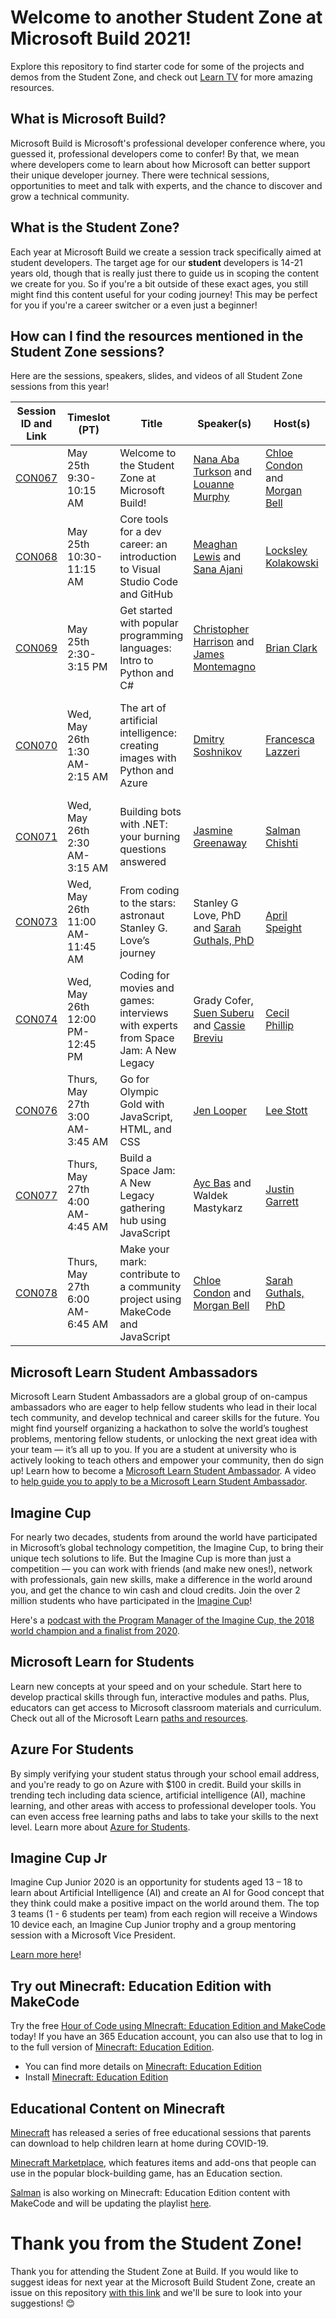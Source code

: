 # Welcome to another Student Zone at Microsoft Build 2021!

Explore this repository to find starter code for some of the projects and demos from the Student Zone, and check out [Learn TV](https://docs.microsoft.com/learn/tv?wt.mc_id=build21_githubrepo_webpage_wwl) for more amazing resources.

## What is Microsoft Build?

Microsoft Build is Microsoft's professional developer conference where, you guessed it, professional developers come 
to confer! By that, we mean where developers come to learn about how Microsoft can better support their
unique developer journey. There were technical sessions, opportunities to meet and talk with experts, and 
the chance to discover and grow a technical community.

## What is the Student Zone?

Each year at Microsoft Build we create a session track specifically aimed at student developers. The target age
for our **student** developers is 14-21 years old, though that is really just there to guide us in scoping 
the content we create for you. So if you're a bit outside of these exact ages, you still might find this content 
useful for your coding journey! This may be perfect for you if you're a career switcher or a even just a beginner!

## How can I find the resources mentioned in the Student Zone sessions?

Here are the sessions, speakers, slides, and videos of all Student Zone sessions from this year!


| Session ID and Link | Timeslot (PT) | Title | Speaker(s) | Host(s) | Resources |
|---------------------|---------------|-------|------------|---------|-----------|
| [CON067](https://aka.ms/StudentZoneWelcome)  | May 25th 9:30-10:15 AM  | Welcome to the Student Zone at Microsoft Build! | [Nana Aba Turkson](https://twitter.com/nanaabaturkson) and [Louanne Murphy](https://twitter.com/Labhoaine) | [Chloe	Condon](https://twitter.com/ChloeCondon) and [Morgan Bell](https://twitter.com/livelovegeek) |  |                    
| [CON068](https://aka.ms/StudentZoneDevTools) | May 25th 10:30-11:15 AM | Core tools for a dev career: an introduction to Visual Studio Code and GitHub | [Meaghan	Lewis](https://twitter.com/iammeaghanlewis) and [Sana Ajani](https://twitter.com/sana_ajani) |[Locksley	Kolakowski](https://twitter.com/locksleylk) | https://aka.ms/studentzone-CON068-1, https://aka.ms/studentzone-CON068-2, https://aka.ms/studentzone-CON068-3 |
| [CON069](https://mybuild.microsoft.com/sessions/5e15fc46-1661-4344-b618-e12306129c3b?source=sessions) | May 25th 2:30-3:15 PM | Get started with popular programming languages: Intro to Python and C# | [Christopher	Harrison](https://twitter.com/GeekTrainer) and [James Montemagno](https://twitter.com/jamesmontemagno) | [Brian Clark](https://twitter.com/_clarkio) | https://aka.ms/studentzone-CON069-1, https://aka.ms/studentzone-CON069-2, https://aka.ms/studentzone-CON069-3 
| [CON070](https://mybuild.microsoft.com/sessions/1ac61497-11e4-49a9-bd92-4401e8b4028d?source=sessions) | Wed, May 26th 1:30 AM-2:15 AM | The art of artificial intelligence: creating images with Python and Azure | [Dmitry Soshnikov](https://twitter.com/shwars) | [Francesca Lazzeri](https://twitter.com/frlazzeri) | https://aka.ms/studentzone-CON070-1, https://aka.ms/studentzone-CON070-2, https://aka.ms/studentzone-CON070-3, https://aka.ms/studentzone-CON070-4, https://aka.ms/studentzone-CON070-5, https://aka.ms/studentzone-CON070-6, https://aka.ms/studentzone-CON070-7, https://aka.ms/studentzone-CON070-8 |
| [CON071](https://mybuild.microsoft.com/sessions/8e4aea57-ffa7-4572-91be-04502d188d0f?source=sessions) | Wed, May 26th 2:30 AM-3:15 AM  | Building bots with .NET: your burning questions answered | [Jasmine Greenaway](https://twitter.com/paladique)| [Salman Chishti](https://twitter.com/SalmanMKC) | https://aka.ms/studentzone-CON071-1, https://aka.ms/studentzone-CON071-2 |
| [CON073](https://mybuild.microsoft.com/sessions/c2f2b3e9-a8ab-45b8-9ab0-30a34a2f6425?source=sessions) | Wed, May 26th 11:00 AM-11:45 AM  | From coding to the stars: astronaut Stanley G. Love’s journey | Stanley G Love, PhD and [Sarah Guthals, PhD](https://twitter.com/drguthals) | [April Speight](https://twitter.com/vogueandcode) | https://aka.ms/studentzone-CON073-1 |
| [CON074](https://mybuild.microsoft.com/sessions/1eed6465-5b26-4968-82fd-3bc61ea66aa3?source=sessions) | Wed, May 26th 12:00 PM-12:45 PM | Coding for movies and games: interviews with experts from Space Jam: A New Legacy | Grady Cofer, [Suen Suberu](http://instagram.com/sensei.seun) and [Cassie Breviu](https://twitter.com/cassieview) | [Cecil Phillip](https://twitter.com/cecilphillip) | https://aka.ms/studentzone-CON074-1, https://www.instagram.com/collegeplusstudents/, https://banneky.com/ |
| [CON076](https://mybuild.microsoft.com/sessions/e6809457-5189-4442-99d7-a7ea45649c19?source=sessions) | Thurs, May 27th 3:00 AM-3:45 AM | Go for Olympic Gold with JavaScript, HTML, and CSS | [Jen Looper](https://twitter.com/jenlooper) | [Lee Stott](https://twitter.com/lee_stott) | https://aka.ms/studentzone-CON076-1, https://aka.ms/studentzone-CON076-2 |
| [CON077](https://mybuild.microsoft.com/sessions/7eff8c09-cafa-4150-82f2-9d2bb523e684?source=sessions) | Thurs, May 27th 4:00 AM-4:45 AM  | Build a Space Jam: A New Legacy gathering hub using JavaScript | [Ayc Bas](https://twitter.com/aycabs) and Waldek	Mastykarz | [Justin Garrett](https://twitter.com/justgar) | https://aka.ms/studentzone-CON077-1, https://aka.ms/studentzone-CON077-2, https://aka.ms/studentzone-CON077-3 |
| [CON078](https://mybuild.microsoft.com/sessions/9ff3107b-0895-4d3a-a585-09ee14d2d05c?source=sessions) | Thurs, May 27th 6:00 AM-6:45 AM | Make your mark: contribute to a community project using MakeCode and JavaScript | [Chloe Condon](https://twitter.com/ChloeCondon) and [Morgan Bell](https://twitter.com/livelovegeek) | [Sarah Guthals, PhD](https://twitter.com/drguthals) | https://aka.ms/studentzone-CON078-1 |

## Microsoft Learn Student Ambassadors

Microsoft Learn Student Ambassadors are a global group of on-campus ambassadors who are eager to help fellow students who lead in their local tech community, and develop technical and career skills for the future. You might find yourself organizing a hackathon to solve the world’s toughest problems, mentoring fellow students, or unlocking the next great idea with your team — it’s all up to you. If you are a student at university who is actively looking to teach others and empower your community, then do sign up!
Learn how to become a [Microsoft Learn Student Ambassador](https://studentambassadors.microsoft.com/).
A video to [help guide you to apply to be a Microsoft Learn Student Ambassador](http://bit.ly/microsoftlearnstudentambassadors).

## Imagine Cup

For nearly two decades, students from around the world have participated in Microsoft’s global technology competition, the Imagine Cup, to bring their unique tech solutions to life. But the Imagine Cup is more than just a competition — you can work with friends (and make new ones!), network with professionals, gain new skills, make a difference in the world around you, and get the chance to win cash and cloud credits. Join the over 2 million students who have participated in the [Imagine Cup](https://imaginecup.microsoft.com/)!

Here's a [podcast with the Program Manager of the Imagine Cup, the 2018 world champion and a finalist from 2020](https://www.youtube.com/watch?v=bf46_35E2KM).

## Microsoft Learn for Students

Learn new concepts at your speed and on your schedule. Start here to develop practical skills through fun, interactive modules and paths. Plus, educators can get access to Microsoft classroom materials and curriculum. Check out all of the Microsoft Learn [paths and resources](http://aka.ms/learnforstudents).

## Azure For Students 

By simply verifying your student status through your school email address, and you're ready to go on Azure with $100 in credit. Build your skills in trending tech including data science, artificial intelligence (AI), machine learning, and other areas with access to professional developer tools. You can even access free learning paths and labs to take your skills to the next level. Learn more about [Azure for Students](https://aka.ms/azureforstudents).

## Imagine Cup Jr

Imagine Cup Junior 2020 is an opportunity for students aged 13 – 18 to learn about Artificial Intelligence (AI) and create an AI for Good concept that they think could make a positive impact on the world around them.  The top 3 teams (1 - 6 students per team) from each region will receive a Windows 10 device each, an Imagine Cup Junior trophy and a group mentoring session with a Microsoft Vice President.

[Learn more here](https://www.imaginecup.com/junior)!

## Try out Minecraft: Education Edition with MakeCode

Try the free [Hour of Code using MInecraft: Education Edition and MakeCode](https://education.minecraft.net/hour-of-code-2020) today! If you have an 365 Education account, you can also use that to log in to the full version of [Minecraft: Education Edition](https://education.minecraft.net/).

- You can find more details on [Minecraft: Education Edition](https://education.minecraft.net/)
- Install [Minecraft: Education Edition](https://education.minecraft.net/get-started/)
  
## Educational Content on Minecraft

[Minecraft](https://www.minecraft.net/) has released a series of free educational sessions that parents can download to help children learn at home during COVID-19.

[Minecraft Marketplace](https://www.minecraft.net/marketplace), which features items and add-ons that people can use in the popular block-building game, has an Education section.

[Salman](https://twitter.com/salmanmkc) is also working on Minecraft: Education Edition content with MakeCode and will be updating the playlist [here](https://www.youtube.com/watch?v=8OJm9Xtu_mU&list=PLAqOUDXL6eC6Ca9elklRPc_doDXlNwjNj).

# Thank you from the Student Zone! 

Thank you for attending the Student Zone at Build. If you would like to suggest ideas for next year at the Microsoft Build Student Zone, create an issue on this repository [with this link](https://github.com/microsoft/StudentsAtBuild/issues/new) and we'll be sure to look into your suggestions! 😊
